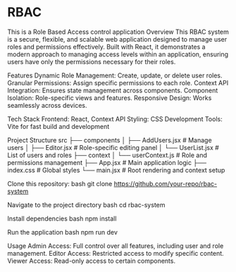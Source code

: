 # RBAC
This is a Role Based Access control application
Overview
  This RBAC system is a secure, flexible, and scalable web application designed to manage user roles and permissions effectively. Built with React, it demonstrates a modern approach to managing access levels 
  within an application, ensuring users have only the permissions necessary for their roles.

Features
  Dynamic Role Management: Create, update, or delete user roles.
  Granular Permissions: Assign specific permissions to each role.
  Context API Integration: Ensures state management across components.
  Component Isolation: Role-specific views and features.
  Responsive Design: Works seamlessly across devices.

Tech Stack
  Frontend: React, Context API
  Styling: CSS
  Development Tools: Vite for fast build and development

Project Structure
src
├── components
│   ├── AddUsers.jsx       # Manage users
│   ├── Editor.jsx         # Role-specific editing panel
│   └── UserList.jsx       # List of users and roles
├── context
│   └── userContext.js     # Role and permissions management
├── App.jsx                # Main application logic
├── index.css              # Global styles
└── main.jsx               # Root rendering and context setup

Clone this repository:
bash
git clone https://github.com/your-repo/rbac-system

Navigate to the project directory
bash
cd rbac-system

Install dependencies
bash
npm install

Run the application
bash
npm run dev

Usage
  Admin Access: Full control over all features, including user and role management.
  Editor Access: Restricted access to modify specific content.
  Viewer Access: Read-only access to certain components.
